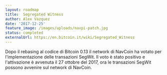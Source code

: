 ```yaml
---
layout: roadmap
title:  Segregated Witness
author: Alex Vazquez
date: '2017-12-25'
feature_image: /images/uploads/navpi-patch.jpg
status: completed
externalUrl: https://en.bitcoin.it/wiki/Segregated_Witness
---
```


Dopo il rebasing al codice di Bitcoin 0.13 il network di NavCoin ha votato per l'implementazione delle transazioni SegWit. Il voto è stato positivo e l'attivazione è avvenuta il 27 ottobre del 2017, ora le transazioni SegWit possono avvenire sul network di&nbsp;NavCoin.
